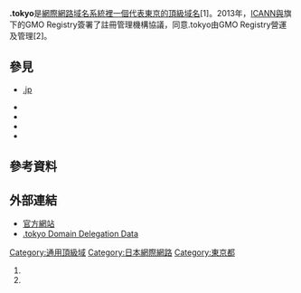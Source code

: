 **.tokyo**是[網際網路](https://zh.wikipedia.org/wiki/網際網路 "wikilink")[域名系統裡一個代表](https://zh.wikipedia.org/wiki/域名系統 "wikilink")[東京的](https://zh.wikipedia.org/wiki/東京 "wikilink")[頂級域名](https://zh.wikipedia.org/wiki/頂級域名 "wikilink")\[1\]。2013年，[ICANN與](https://zh.wikipedia.org/wiki/ICANN "wikilink")旗下的GMO Registry簽署了註冊管理機構協議，同意.tokyo由GMO Registry營運及管理\[2\]。

## 參見

  - [.jp](../Page/.jp.md "wikilink")

  -
  -
  -
  -
## 參考資料

## 外部連結

  - [官方網站](https://hello.tokyo/)
  - [.tokyo Domain Delegation Data](https://www.iana.org/domains/root/db/tokyo.html)

[Category:通用頂級域](https://zh.wikipedia.org/wiki/Category:通用頂級域 "wikilink") [Category:日本網際網路](https://zh.wikipedia.org/wiki/Category:日本網際網路 "wikilink") [Category:東京都](https://zh.wikipedia.org/wiki/Category:東京都 "wikilink")

1.
2.